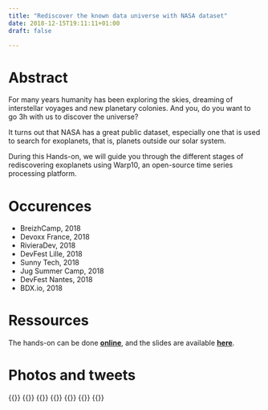 ```yaml
---
title: "Rediscover the known data universe with NASA dataset"
date: 2018-12-15T19:11:11+01:00
draft: false

---
```


# Abstract

For many years humanity has been exploring the skies, dreaming of interstellar voyages and new planetary colonies. And you, do you want to go 3h with us to discover the universe?

It turns out that NASA has a great public dataset, especially one that is used to search for exoplanets, that is, planets outside our solar system.

During this Hands-on, we will guide you through the different stages of rediscovering exoplanets using Warp10, an open-source time series processing platform.


# Occurences

* BreizhCamp, 2018
* Devoxx France, 2018
* RivieraDev, 2018
* DevFest Lille, 2018
* Sunny Tech, 2018
* Jug Summer Camp, 2018
* DevFest Nantes, 2018
* BDX.io, 2018

# Ressources

The hands-on can be done **[online](https://helloexoworld.github.io/hew-hands-on/)**, and the slides are available **[here](https://docs.google.com/presentation/d/1-nK1aOsan8w9KGXu-4T0F2KknG90Eiq-tNf_fUzHhu0/edit?usp=sharing)**.

# Photos and tweets

{{<tweet user="LostInBrittany" id="1012294934823612416">}}
{{<tweet user="LostInBrittany" id="986537924912144384">}}
{{<tweet user="HelloExoWorld" id="979031356117340160">}}
{{<tweet user="kimsnj" id="996655740793376768" >}}
{{<tweet user="BrenAbolivier" id="978999137839583233">}}
{{<tweet user="ptibulle" id="1007295738571902976">}}
{{<tweet user="LostInBrittany" id="976555740054900736">}}